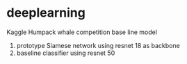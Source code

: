# deeplearning
Kaggle Humpack whale competition base line model

1. prototype Siamese network using resnet 18 as backbone
2. baseline classifier using resnet 50
